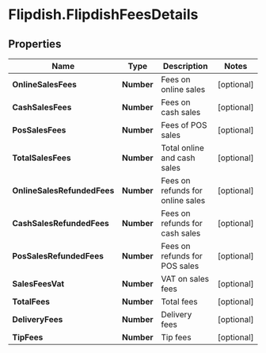 # Flipdish.FlipdishFeesDetails

## Properties
Name | Type | Description | Notes
------------ | ------------- | ------------- | -------------
**OnlineSalesFees** | **Number** | Fees on online sales | [optional] 
**CashSalesFees** | **Number** | Fees on cash sales | [optional] 
**PosSalesFees** | **Number** | Fees of POS sales | [optional] 
**TotalSalesFees** | **Number** | Total online and cash sales | [optional] 
**OnlineSalesRefundedFees** | **Number** | Fees on refunds for online sales | [optional] 
**CashSalesRefundedFees** | **Number** | Fees on refunds for cash sales | [optional] 
**PosSalesRefundedFees** | **Number** | Fees on refunds for POS sales | [optional] 
**SalesFeesVat** | **Number** | VAT on sales fees | [optional] 
**TotalFees** | **Number** | Total fees | [optional] 
**DeliveryFees** | **Number** | Delivery fees | [optional] 
**TipFees** | **Number** | Tip fees | [optional] 


